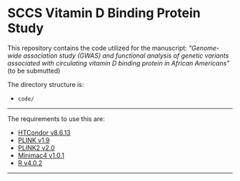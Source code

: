 # SCCS Vitamin D Binding Protein Study

This repository contains the code utilized for the manuscript: _"Genome-wide association study (GWAS) and functional analysis of genetic variants associated with circulating vitamin D binding protein in African Americans"_ (to be submutted)

The directory structure is:

- `code/`

---

The requirements to use this are:

- [HTCondor v8.6.13](https://research.cs.wisc.edu/htcondor/)
- [PLINK v1.9](https://www.cog-genomics.org/plink/1.9/)
- [PLINK2 v2.0](https://www.cog-genomics.org/plink/2.0/)
- [Minimac4 v1.0.1](https://genome.sph.umich.edu/wiki/Minimac4)
- [R v4.0.2](https://www.r-project.org/)

---